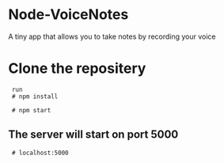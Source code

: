 # Node-VoiceNotes
A tiny app that allows you to take notes by recording your voice

# Clone the repositery
```
 run
 # npm install
 
 # npm start
```
## The server will start on port 5000
```
 # localhost:5000
```